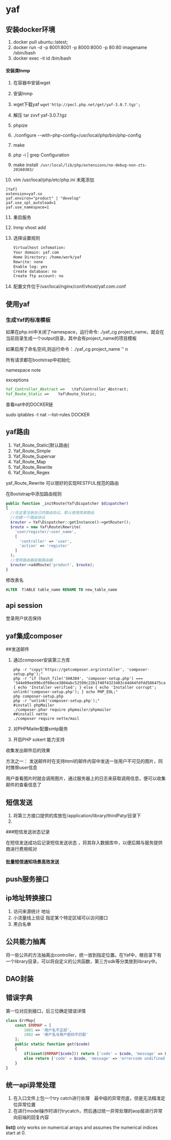 # yaf

## 安装docker环境

1. docker pull ubuntu::latest;
2. docker run -d -p  8001:8001 -p 8000:8000 -p 80:80 imagename  /sbin/bash
3. docker exec -it id /bin/bash

#### 安装类lnmp

1. 在容器中安装wget

2. 安装lnmp

3. wget下载yaf ``wget'http://pecl.php.net/get/yaf-3.0.7.tgz';``

4. 解压 tar zxvf yaf-3.0.7.tgz

5. phpize

6. ./configure --with-php-config=/usr/local/php/bin/php-config

7. make

8. php -i | grep Configuration

9. make install`` /usr/local/lib/php/extensions/no-debug-non-zts-20160303/``

10. vim /usr/local/php/etc/php.ini 末尾添加 

   ```shell
   [Yaf]
   extension=yaf.so
   yaf.environ="product" | "develop"
   yaf.use_spl_autoload=1
   yaf.use_namespace=1
   ```

11. 重启服务

12. lnmp vhost add

13. 选择设置规则

    ```bash
    Virtualhost infomation:
    Your domain: yaf.com
    Home Directory: /home/work/yaf
    Rewrite: none
    Enable log: yes
    Create database: no
    Create ftp account: no
    ```

14. 配置文件位于/usr/local/nginx/conf/vhost/yaf.com.conf

## 使用yaf

### 生成Yaf的标准模板

如果在php.ini中关闭了namespace，运行命令: ./yaf_cg project_name，就会在当前目录生成一个output目录，其中会有project_name的项目模板

如果启用了命名空间,则运行命令：./yaf_cg project_name  ''  n

所有请求都在bootstrap中初始化

namespace note 

exceptions

```php
Yaf_Controller_Abstract =>   \Yaf\Controller_Abstract;
Yaf_Route_Static =>    Yaf\Route_Static;
```

查看nat中的DOCKER链

sudo iptables -t nat --list-rules DOCKER

## yaf路由

1. Yaf_Route_Static[默认路由]
2. Yaf_Route_Simple
3. Yaf_Route_Supervar
4. Yaf_Route_Map
5. Yaf_Route_Rewrite
6. Yaf_Route_Regex



yaf_Route_Rewrite 可以很好的实现RESTFUL规范的路由

在Bootstrap中添加路由规则

```php
public function _initRoute(Yaf\Dispatcher $dispatcher)
{
  //在这里注册自己的路由协议，默认使用简单路由
  //创建一个路由协议
  $router = Yaf\Dispatcher::getInstance()->getRouter();
  $route = new Yaf\Route\Rewrite(
  	'user/register/:user_name',
    [
      'controller' => 'user',
      'action' => 'register'
    ]
  );
  //使用路由器装载路由器
  $router->addRoute('product', $route);
}
```



修改表名

```sql
ALTER  T)ABLE table_name RENAME TO new_table_name
```

## api session

登录用户状态保持

## yaf集成composer



##发送邮件

1. 通过composer安装第三方库

   ```shell
   php -r "copy('https://getcomposer.org/installer', 'composer-setup.php');"
   php -r "if (hash_file('SHA384', 'composer-setup.php') === '544e09ee996cdf60ece3804abc52599c22b1f40f4323403c44d44fdfdd586475ca9813a858088ffbc1f233e9b180f061') { echo 'Installer verified'; } else { echo 'Installer corrupt'; unlink('composer-setup.php'); } echo PHP_EOL;"
   php composer-setup.php
   php -r "unlink('composer-setup.php');"
   #install phpMailer
   ./composer.phar require phpmailer/phpmailer
   ##install nette
   ./composer require nette/mail
   ```

   

2. 对PHPMailer配置smtp服务

3. 开启PHP sokert 能力支持



收集发出邮件后的效果

方法之一： 发送邮件时在支持html的邮件内容中发送一张用户不可见的图片，同时携带user信息

用户查看图片时就会调用图片，通过服务器上的日志来获取调用信息，便可以收集邮件的查看信息了

## 短信发送

1. 将第三方接口提供的库放在/application/library/thirdPaty/目录下
2. 

###短信发送状态记录

 在短信发送成功后记录短信发送状态 ，将其存入数据库中，以便后期与服务提供商进行费用核对

#### 批量短信通知场景高效发送

## push服务接口

## ip地址转换接口

1. 访问来源统计 地址
2. 小流量线上验证 指定某个特定区域可以访问接口
3. 黑白名单 



## 公共能力抽离

将一些公共的方法抽离出controller，统一放到指定位置。在Yaf中，根目录下有一个library目录，可以将自定义的公共函数，第三方sdk等分类放到library中。


## DAO封装









## 错误字典

第一位对应到接口，后三位确定错误详情

```php
class ErrMap{
    const ERRMAP = [
        1001 => '用户名不正却',
        1002 => '用户名与用户密码不匹配'
    ];
    public static function get($code)
    {
		if(isset(ERRMAP[$code])) return ['code' = $code, 'message' => ERRMAP[$code]];
        else return ['code' = $code, 'message' => 'errorcode undifined'];
    }
}
```

## 统一api异常处理

1. 在入口文件上包一个try catch进行处理　最中级的异常兜底，但是无法精准定位异常位置
2. 在进行model操作时进行trycatch，然后通过统一异常处理的aop层进行异常向前端的回复内容

































**list()** only works on numerical arrays and assumes the numerical indices start at 0.



